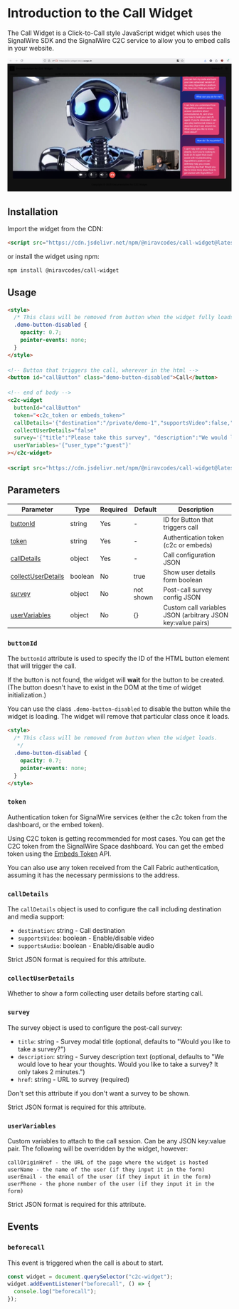 # Introduction to the Call Widget

The Call Widget is a Click-to-Call style JavaScript widget which uses the SignalWire SDK and the SignalWire
C2C service to allow you to embed calls in your website.

![screenshot of the widget](./screenshot.png)

## Installation

Import the widget from the CDN:

```html
<script src="https://cdn.jsdelivr.net/npm/@niravcodes/call-widget@latest/dist/c2c-widget-full.umd.min.js"></script>
```

or install the widget using npm:

```bash
npm install @niravcodes/call-widget
```

## Usage

```html
<style>
  /* This class will be removed from button when the widget fully loads. */
  .demo-button-disabled {
    opacity: 0.7;
    pointer-events: none;
  }
</style>

<!-- Button that triggers the call, wherever in the html -->
<button id="callButton" class="demo-button-disabled">Call</button>

<!-- end of body -->
<c2c-widget
  buttonId="callButton"
  token="<c2c_token or embeds_token>"
  callDetails='{"destination":"/private/demo-1","supportsVideo":false,"supportsAudio":true}'
  collectUserDetails="false"
  survey='{"title":"Please take this survey", "description":"We would love to hear your thoughts. Would you like to take a survey?","href":"https://www.google.com"}'
  userVariables='{"user_type":"guest"}'
></c2c-widget>

<script src="https://cdn.jsdelivr.net/npm/@niravcodes/call-widget@latest/dist/c2c-widget-full.umd.min.js"></script>
```

## Parameters

| Parameter            | Type    | Required | Default   | Description                                                 |
| -------------------- | ------- | -------- | --------- | ----------------------------------------------------------- |
| [buttonId]           | string  | Yes      | -         | ID for Button that triggers call                            |
| [token]              | string  | Yes      | -         | Authentication token (c2c or embeds)                        |
| [callDetails]        | object  | Yes      | -         | Call configuration JSON                                     |
| [collectUserDetails] | boolean | No       | true      | Show user details form boolean                              |
| [survey]             | object  | No       | not shown | Post-call survey config JSON                                |
| [userVariables]      | object  | No       | {}        | Custom call variables JSON (arbitrary JSON key:value pairs) |

[buttonId]: #buttonid
[token]: #token
[callDetails]: #calldetails
[collectUserDetails]: #collectuserdetails
[survey]: #survey
[userVariables]: #uservariables

### `buttonId`

The `buttonId` attribute is used to specify the ID of the HTML button element that will trigger the call.

If the button is not found, the widget will **wait** for the button to be created. (The button doesn't have to exist in the DOM at the time of widget initialization.)

You can use the class `.demo-button-disabled` to disable the button while the widget is loading. The widget will remove that particular
class once it loads.

```html
<style>
  /* This class will be removed from button when the widget loads.
   */
  .demo-button-disabled {
    opacity: 0.7;
    pointer-events: none;
  }
</style>
```

### `token`

Authentication token for SignalWire services (either the c2c token from the dashboard, or the embed token).

Using C2C token is getting recommended for most cases. You can get the C2C token from the SignalWire Space dashboard.
You can get the embed token using the [Embeds Token](https://developer.signalwire.com/rest/signalwire-rest/endpoints/fabric/embeds-tokens) API.

You can also use any token received from the Call Fabric authentication, assuming it has the necessary permissions to the address.

### `callDetails`

The `callDetails` object is used to configure the call including destination and media support:

- `destination`: string - Call destination
- `supportsVideo`: boolean - Enable/disable video
- `supportsAudio`: boolean - Enable/disable audio

Strict JSON format is required for this attribute.

### `collectUserDetails`

Whether to show a form collecting user details before starting call.

### `survey`

The survey object is used to configure the post-call survey:

- `title`: string - Survey modal title (optional, defaults to "Would you like to take a survey?")
- `description`: string - Survey description text (optional, defaults to "We would love to hear your thoughts. Would you like to take a survey? It only takes 2 minutes.")
- `href`: string - URL to survey (required)

Don't set this attribute if you don't want a survey to be shown.

Strict JSON format is required for this attribute.

### `userVariables`

Custom variables to attach to the call session. Can be any JSON key:value pair. The following will be overridden by the widget, however:

```
callOriginHref - the URL of the page where the widget is hosted
userName - the name of the user (if they input it in the form)
userEmail - the email of the user (if they input it in the form)
userPhone - the phone number of the user (if they input it in the form)
```

Strict JSON format is required for this attribute.

## Events

### `beforecall`

This event is triggered when the call is about to start.

```javascript
const widget = document.querySelector("c2c-widget");
widget.addEventListener("beforecall", () => {
  console.log("beforecall");
});
```
